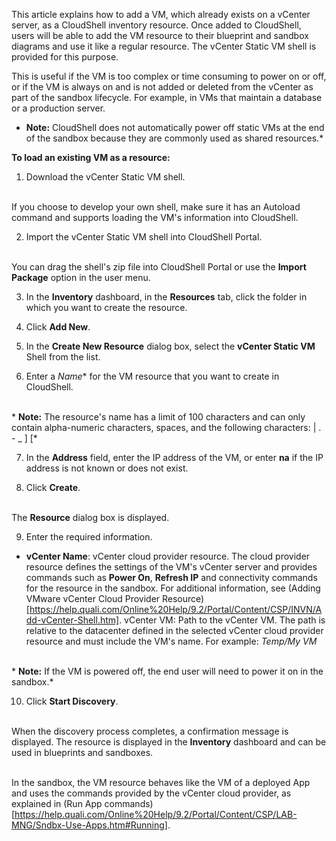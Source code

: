 This article explains how to add a VM, which already exists on a vCenter server, as a CloudShell inventory resource. Once added to CloudShell, users will be able to add the VM resource to their blueprint and sandbox diagrams and use it like a regular resource. The vCenter Static VM shell is provided for this purpose.

This is useful if the VM is too complex or time consuming to power on or off, or if the VM is always on and is not added or deleted from the vCenter as part of the sandbox lifecycle. For example, in VMs that maintain a database or a production server.

* **Note:** CloudShell does not automatically power off static VMs at the end of the sandbox because they are commonly used as shared resources.*

**To load an existing VM as a resource:**

1. Download the vCenter Static VM shell.

<br>If you choose to develop your own shell, make sure it has an Autoload command and supports loading the VM's information into CloudShell.

2. Import the vCenter Static VM shell into CloudShell Portal.

<br>You can drag the shell's zip file into CloudShell Portal or use the **Import Package** option in the user menu.

3. In the **Inventory** dashboard, in the **Resources** tab, click the folder in which you want to create the resource.

4. Click **Add New**.

5. In the **Create New Resource** dialog box, select the **vCenter Static VM** Shell from the list.

6. Enter a *Name** for the VM resource that you want to create in CloudShell.

<br>* **Note:** The resource's name has a limit of 100 characters and can only contain alpha-numeric characters, spaces, and the following characters: | . - _ ] [*

7. In the **Address** field, enter the IP address of the VM, or enter **na** if the IP address is not known or does not exist.

8. Click **Create**.

<br>The **Resource** dialog box is displayed.

9. Enter the required information.

* **vCenter Name**: vCenter cloud provider resource. The cloud provider resource defines the settings of the VM's vCenter server and provides commands such as **Power On**, **Refresh IP** and connectivity commands for the resource in the sandbox. For additional information, see (Adding VMware vCenter Cloud Provider Resource)[https://help.quali.com/Online%20Help/9.2/Portal/Content/CSP/INVN/Add-vCenter-Shell.htm].
vCenter VM: Path to the vCenter VM. The path is relative to the datacenter defined in the selected vCenter cloud provider resource and must include the VM's name. For example: *Temp/My VM*

<br>* **Note:** If the VM is powered off, the end user will need to power it on in the sandbox.*

10. Click **Start Discovery**.

<br>When the discovery process completes, a confirmation message is displayed. The resource is displayed in the **Inventory** dashboard and can be used in blueprints and sandboxes.

<br>In the sandbox, the VM resource behaves like the VM of a deployed App and uses the commands provided by the vCenter cloud provider, as explained in (Run App commands)[https://help.quali.com/Online%20Help/9.2/Portal/Content/CSP/LAB-MNG/Sndbx-Use-Apps.htm#Running].
